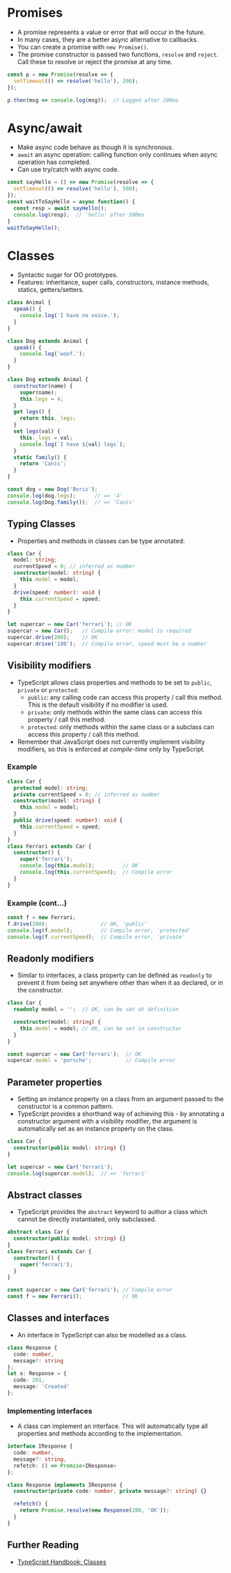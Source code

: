 # Promises

- A promise represents a value or error that will occur in the future.
- In many cases, they are a better async alternative to callbacks.
- You can create a promise with `new Promise()`.
- The promise constructor is passed two functions, `resolve` and `reject`. Call these to resolve or reject the promise at any time.

``` js
const p = new Promise(resolve => {
  setTimeout(() => resolve('hello'), 200);
});

p.then(msg => console.log(msg));  // Logged after 200ms
```

<!-- break -->

# Async/await

- Make async code behave as though it is synchronous.
- `await` an async operation: calling function only continues when async operation has completed.
- Can use try/catch with async code.

``` js
const sayHello = () => new Promise(resolve => {
  setTimeout(() => resolve('hello'), 500);
});
const waitToSayHello = async function() {
  const resp = await sayHello();
  console.log(resp);  // 'hello' after 500ms
}
waitToSayHello();
```
<!-- break -->

# Classes

- Syntactic sugar for OO prototypes.
- Features: inheritance, super calls, constructors, instance methods, statics, getters/setters.

``` js
class Animal {
  speak() {
    console.log('I have no voice.');
  }
}

class Dog extends Animal {
  speak() {
    console.log('woof.');
  }
}
```

<!-- break -->

``` js
class Dog extends Animal {
  constructor(name) {
    super(name);
    this.legs = 4;
  }
  get legs() {
    return this._legs;
  }
  set legs(val) {
    this._legs = val;
    console.log(`I have ${val} legs`);
  }
  static family() {
    return 'Canis';
  }
}

const dog = new Dog('Boris');
console.log(dog.legs);      // => '4'
console.log(Dog.family());  // => 'Canis'
```

<!-- break -->

## Typing Classes

- Properties and methods in classes can be type annotated:

``` ts
class Car {
  model: string;
  currentSpeed = 0; // inferred as number
  constructor(model: string) {
    this.model = model;
  }
  drive(speed: number): void {
    this.currentSpeed = speed;
  }
}

let supercar = new Car('ferrari'); // OK
supercar = new Car();   // Compile error: model is required
supercar.drive(200);    // OK
supercar.drive('100');  // Compile error, speed must be a number
```

<!-- break -->

## Visibility modifiers

- TypeScript allows class properties and methods to be set to `public`, `private` or `protected`:
  - `public`: any calling code can access this property / call this method. This is the default visibility if no modifier is used.
  - `private`: only methods within the same class can access this property / call this method.
  - `protected`: only methods within the same class or a subclass can access this property / call this method.
- Remember that JavaScript does not currently implement visibility modifiers, so this is enforced at _compile-time_ only by TypeScript.

<!-- break -->

### Example

``` ts
class Car {
  protected model: string;
  private currentSpeed = 0; // inferred as number
  constructor(model: string) {
    this.model = model;
  }
  public drive(speed: number): void {
    this.currentSpeed = speed;
  }
}
class Ferrari extends Car {
  constructor() {
    super('ferrari');
    console.log(this.model);         // OK
    console.log(this.currentSpeed);  // Compile error
  }
}
```

<!-- break -->

### Example (cont...)

``` ts
const f = new Ferrari;
f.drive(200);                 // OK, 'public'
console.log(f.model);         // Compile error, 'protected'
console.log(f.currentSpeed);  // Compile error, 'private'
```

<!-- break -->

## Readonly modifiers

- Similar to interfaces, a class property can be defined as `readonly` to prevent it from being set anywhere other than when it as declared, or in the constructor.

``` ts
class Car {
  readonly model = '';  // OK, can be set at definition

  constructor(model: string) {
    this.model = model; // OK, can be set in constructor
  }
}

const supercar = new Car('ferrari');  // OK
supercar.model = 'porsche';           // Compile error
```

<!-- break -->

## Parameter properties

- Setting an instance property on a class from an argument passed to the constructor is a common pattern.
- TypeScript provides a shorthand way of achieving this - by annotating a constructor argument with a visibility modifier, the argument is automatically set as an instance property on the class.

``` ts
class Car {
  constructor(public model: string) {}
}

let supercar = new Car('ferrari');
console.log(supercar.model);  // => 'ferrari'
```

<!-- break -->

## Abstract classes

- TypeScript provides the `abstract` keyword to author a class which cannot be directly instantiated, only subclassed.

``` ts
abstract class Car {
  constructor(public model: string) {}
}
class Ferrari extends Car {
  constructor() {
    super('ferrari');
  }
}

const supercar = new Car('ferrari'); // Compile error
const f = new Ferrari();             // OK
```

<!-- break -->

## Classes and interfaces

- An interface in TypeScript can also be modelled as a class.

``` ts
class Response {
  code: number,
  message?: string
};
let x: Response = {
  code: 201,
  message: 'Created'
};
```

<!-- break -->

### Implementing interfaces

- A class can implement an interface. This will automatically type all properties and methods according to the implementation.

``` ts
interface IResponse {
  code: number,
  message?: string,
  refetch: () => Promise<IResponse>
};

class Response implements IResponse {
  constructor(private code: number, private message?: string) {}

  refetch() {
    return Promise.resolve(new Response(200, 'OK'));
  }
}
```

<!-- break -->

## Further Reading

- [TypeScript Handbook: Classes](https://www.typescriptlang.org/docs/handbook/classes.html)
